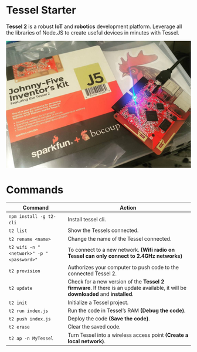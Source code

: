# Tessel Starter
**Tessel 2** is a robust **IoT** and **robotics** development platform. 
Leverage all the libraries of Node.JS to create useful devices in minutes with Tessel. 

![Tessel 2](https://github.com/jdnichollsc/Tessel/blob/gh-pages/images/tessel2.jpg?raw=true)

# Commands

Command                                  | Action
-------------------------------------    | -----------
`npm install -g t2-cli`                  | Install tessel cli.
`t2 list`                                | Show the Tessels connected.
`t2 rename <name>`                       | Change the name of the Tessel connected.
`t2 wifi -n "<network>" -p "<password>"` | To connect to a new network. **(Wifi radio on Tessel can only connect to 2.4GHz networks)**
`t2 provision`                           | Authorizes your computer to push code to the connected Tessel 2.
`t2 update`                              | Check for a new version of the **Tessel 2 firmware**. If there is an update available, it will be **downloaded** and **installed**.
`t2 init`                                | Initialize a Tessel project. 
`t2 run index.js`                        | Run the code in Tessel’s RAM **(Debug the code)**.
`t2 push index.js`                       | Deploy the code **(Save the code)**.
`t2 erase`                               | Clear the saved code.
`t2 ap -n MyTessel`                      | Turn Tessel into a wireless access point **(Create a local network)**.